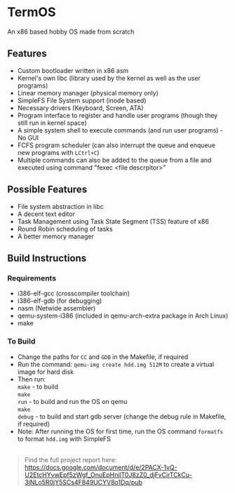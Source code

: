 # TermOS
An x86 based hobby OS made from scratch

## Features
- Custom bootloader written in x86 asm
- Kernel's own libc (library used by the kernel as well as the user programs)
- Linear memory manager (physical memory only)
- SimpleFS File System support (inode based)
- Necessary drivers (Keyboard, Screen, ATA)
- Program interface to register and handle user programs (though they still run in kernel space)
- A simple system shell to execute commands (and run user programs) - No GUI
- FCFS program scheduler (can also interrupt the queue and enqueue new programs with <code>LCtrl+C</code>)
- Multiple commands can also be added to the queue from a file and executed using command "fexec \<file descrpitor\>"

## Possible Features
- File system abstraction in libc
- A decent text editor
- Task Management using Task State Segment (TSS) feature of x86
- Round Robin scheduling of tasks
- A better memory manager

## Build Instructions

### Requirements
- i386-elf-gcc (crosscompiler toolchain)
- i386-elf-gdb (for debugging)
- nasm (Netwide assembler)
- qemu-system-i386 (included in qemu-arch-extra package in Arch Linux)
- make

### To Build
- Change the paths for <code>CC</code> and <code>GDB</code> in the Makefile, if required
- Run the command: <code>qemu-img create hdd.img 512M</code> to create a virtual image for hard disk
- Then run:<br>
<code>make</code> - to build <br>
<code>make run</code> - to build and run the OS on qemu <br>
<code>make debug</code> - to build and start gdb server (change the debug rule in Makefile, if required)
- Note: After running the OS for first time, run the OS command <code>formatfs</code> to format 
<code>hdd.img</code> with SimpleFS
<br><br>

> Find the full project report here: https://docs.google.com/document/d/e/2PACX-1vQ-U2EtcHYvwEpf5zWgf_OnuEpHnjlT0J8zZ0_djFvCirTCkCu-3jNLo5R0jY5SCs4F849UCYV8o1Dq/pub


